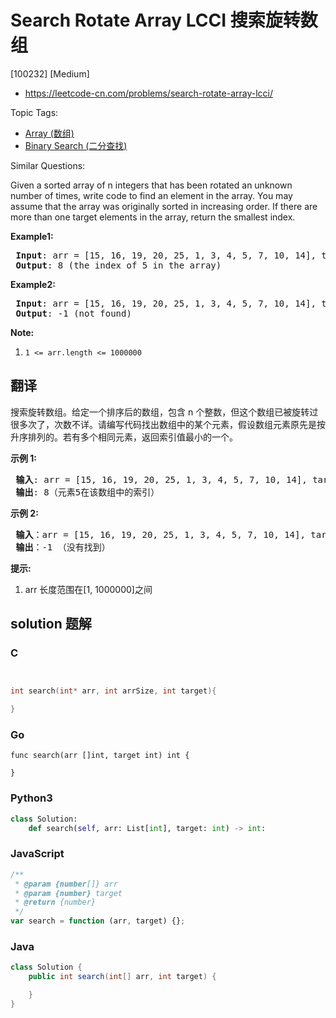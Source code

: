 # Search Rotate Array LCCI 搜索旋转数组

[100232] [Medium]

- https://leetcode-cn.com/problems/search-rotate-array-lcci/

Topic Tags:

- [Array (数组)](https://leetcode-cn.com/tag/array/)
- [Binary Search (二分查找)](https://leetcode-cn.com/tag/binary-search/)

Similar Questions:

Given a sorted array of n integers that has been rotated an unknown number of times, write code to find an element in the array. You may assume that the array was originally sorted in increasing order. If there are more than one target elements in the array, return the smallest index.

**Example1:**

<pre><strong> Input</strong>: arr = [15, 16, 19, 20, 25, 1, 3, 4, 5, 7, 10, 14], target = 5
<strong> Output</strong>: 8 (the index of 5 in the array)
</pre>

**Example2:**

<pre><strong> Input</strong>: arr = [15, 16, 19, 20, 25, 1, 3, 4, 5, 7, 10, 14], target = 11
<strong> Output</strong>: -1 (not found)
</pre>

**Note:**

1.  `1 <= arr.length <= 1000000`

## 翻译

搜索旋转数组。给定一个排序后的数组，包含 n 个整数，但这个数组已被旋转过很多次了，次数不详。请编写代码找出数组中的某个元素，假设数组元素原先是按升序排列的。若有多个相同元素，返回索引值最小的一个。

**示例 1:**

<pre><strong> 输入</strong>: arr = [15, 16, 19, 20, 25, 1, 3, 4, 5, 7, 10, 14], target = 5
<strong> 输出</strong>: 8（元素5在该数组中的索引）
</pre>

**示例 2:**

<pre><strong> 输入</strong>：arr = [15, 16, 19, 20, 25, 1, 3, 4, 5, 7, 10, 14], target = 11
<strong> 输出</strong>：-1 （没有找到）
</pre>

**提示:**

1.  arr 长度范围在\[1, 1000000\]之间

## solution 题解

### C

```c


int search(int* arr, int arrSize, int target){

}


```

### Go

```golang
func search(arr []int, target int) int {

}
```

### Python3

```python
class Solution:
    def search(self, arr: List[int], target: int) -> int:
```

### JavaScript

```javascript
/**
 * @param {number[]} arr
 * @param {number} target
 * @return {number}
 */
var search = function (arr, target) {};
```

### Java

```java
class Solution {
    public int search(int[] arr, int target) {

    }
}
```
